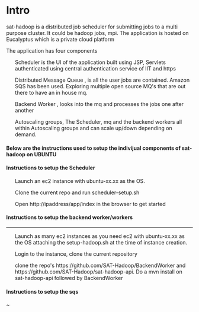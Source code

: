 <h1> Intro </h1>

<p> sat-hadoop is a distributed job scheduler for submitting jobs to a multi purpose cluster. It could be hadoop jobs, mpi. The application is hosted on Eucalyptus which is a private cloud platform </p> 
<p> The application has four components </p>

<ol> 
Scheduler is the UI of the application built using JSP, Servlets authenticated using central authentication service of IIT and https
</ol>

<ol>
Distributed Message Queue , is all the user jobs are contained. Amazon SQS has been used. Exploring multiple open source MQ's that are out there to have an in house mq.
</ol>

<ol>
Backend Worker , looks into the mq and processes the jobs one after another
</ol>

<ol>
Autoscaling groups, The Scheduler, mq and the backend workers all within Autoscaling groups and can scale up/down depending on demand.
</ol>

<h4> Below are the instructions used to setup the indivijual components of sat-hadoop on UBUNTU</h4>


<h4>Instructions to setup the Scheduler</h4>
<ol>
Launch an ec2 instance with ubuntu-xx.xx as the OS.
</ol>
<ol>
Clone the current repo and run scheduler-setup.sh
</ol>
<ol>
Open http://ipaddress/app/index in the browser to get started
</ol>



<h4> Instructions to setup the backend worker/workers </h4>
<hr>
<ol>
Launch as many ec2 instances as you need ec2 with ubuntu-xx.xx as the OS attaching the setup-hadoop.sh at the time of instance creation.
</ol>
<ol>
Login to the instance, clone the current repository
</ol>
<ol>
clone the repo's https://github.com/SAT-Hadoop/BackendWorker and https://github.com/SAT-Hadoop/sat-hadoop-api. Do a mvn install on sat-hadoop-api followed by BackendWorker
</ol>

<h4> Instructions to setup the sqs </h4>

~                 
